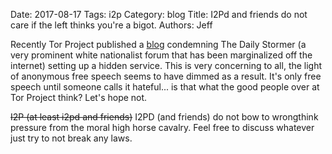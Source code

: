 Date: 2017-08-17
Tags: i2p
Category: blog
Title: I2Pd and friends do not care if the left thinks you're a bigot.
Authors: Jeff

Recently Tor Project published a [blog](https://blog.torproject.org/blog/tor-project-defends-human-rights-racists-oppose) condemning The Daily Stormer (a very prominent white nationalist forum that has been marginalized off the internet) setting up a hidden service. This is very concerning to all, the light of anonymous free speech seems to have dimmed as a result. It's only free speech until someone calls it hateful... is that what the good people over at Tor Project think? Let's hope not.

<strike>I2P (at least i2pd and friends)</strike> I2PD (and friends) do not bow to wrongthink pressure from the moral high horse cavalry. Feel free to discuss whatever just try to not break any laws.
